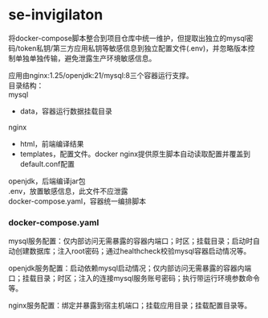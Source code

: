 # se-invigilaton

将docker-compose脚本整合到项目仓库中统一维护，但提取出独立的mysql密码/token私钥/第三方应用私钥等敏感信息到独立配置文件(.env)，并忽略版本控制单独单独传输，避免泄露生产环境敏感信息。

应用由nginx:1.25/openjdk:21/mysql:8三个容器运行支撑。  
目录结构：  
mysql  
- data，容器运行数据挂载目录   

nginx    
- html，前端编译结果    
- templates，配置文件。docker nginx提供原生脚本自动读取配置并覆盖到default.conf配置    

openjdk，后端编译jar包   
.env，放置敏感信息，此文件不应泄露  
docker-compose.yaml，容器统一编排脚本  

### docker-compose.yaml

mysql服务配置：仅内部访问无需暴露的容器内端口；时区；挂载目录；启动时自动创建数据库；注入root密码；通过healthcheck校验mysql容器启动情况等。 

openjdk服务配置：启动依赖mysql启动情况；仅内部访问无需暴露的容器内端口；挂载目录；时区；注入的连接mysql服务账号密码；执行带运行环境参数命令等。

nginx服务配置：绑定并暴露到宿主机端口；挂载应用目录；挂载配置目录等。